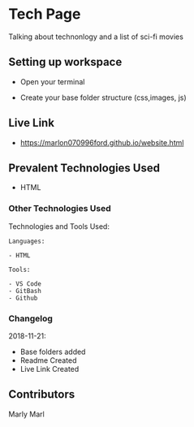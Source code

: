 # Tech Page

Talking about technonlogy and a list of sci-fi movies

## Setting up workspace

- Open your terminal

- Create your base folder structure (css,images, js)

## Live Link
- https://marlon070996ford.github.io/website.html

## Prevalent Technologies Used

 - HTML
 

### Other Technologies Used

Technologies and Tools Used:

```
Languages:

- HTML

```
```
Tools:

- VS Code
- GitBash
- Github

```

### Changelog

2018-11-21:
- Base folders added
- Readme Created
- Live Link Created

## Contributors

Marly Marl